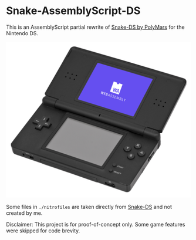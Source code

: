 # Snake-AssemblyScript-DS

This is an AssemblyScript partial rewrite of [Snake-DS by PolyMars](https://github.com/PolyMarsDev/Snake-DS) for the Nintendo DS.

![logo](./wasm-ds.jpg)

Some files in `./nitrofiles` are taken directly from [Snake-DS](https://github.com/PolyMarsDev/Snake-DS) and not created by me.

Disclaimer: This project is for proof-of-concept only. Some game features were skipped for code brevity.
